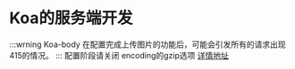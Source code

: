 # Koa的服务端开发
:::wrning 
Koa-body 在配置完成上传图片的功能后，可能会引发所有的请求出现415的情况。
:::
配置阶段请关闭 encoding的gzip选项
[详情地址](https://github.com/koajs/koa-body/issues/185)